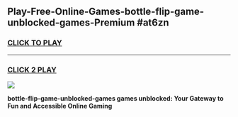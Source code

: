 
## Play-Free-Online-Games-bottle-flip-game-unblocked-games-Premium #at6zn
<h3>
<a href="https://premium.freeplayer.one?title=bottle-flip-game-unblocked-games&ref=8M">CLICK TO PLAY</a></h3>
<hr>

<h3>
<a href="https://premium.freeplayer.one?title=bottle-flip-game-unblocked-games&ref=8M">CLICK 2 PLAY</a>
  
</h3>

<a href="https://premium.freeplayer.one?title=bottle-flip-game-unblocked-games&ref=8M"><img src="https://clearcache.store/games.png"></a>


**bottle-flip-game-unblocked-games games unblocked: Your Gateway to Fun and Accessible Online Gaming**

